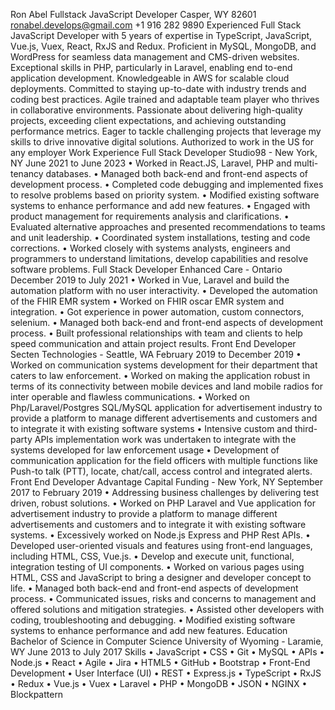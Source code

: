 Ron Abel 
Fullstack JavaScript Developer 
Casper, WY 82601 
ronabel.develops@gmail.com 
+1 916 282 9890 
Experienced Full Stack JavaScript Developer with 5 years of expertise in TypeScript, JavaScript, Vue.js, Vuex, React, RxJS and Redux. Proficient in MySQL, MongoDB, and WordPress for seamless data management and CMS-driven websites. Exceptional skills in PHP, particularly in Laravel, enabling end to-end application development. Knowledgeable in AWS for scalable cloud deployments. Committed to staying up-to-date with industry trends and coding best practices. Agile trained and adaptable team player who thrives in collaborative environments. Passionate about delivering high-quality projects, exceeding client expectations, and achieving outstanding performance metrics. Eager to tackle challenging projects that leverage my skills to drive innovative digital solutions. 
Authorized to work in the US for any employer 
Work Experience 
Full Stack Developer 
Studio98 - New York, NY 
June 2021 to June 2023 
• Worked in React.JS, Laravel, PHP and multi-tenancy databases. 
• Managed both back-end and front-end aspects of development process. 
• Completed code debugging and implemented fixes to resolve problems based on priority system. • Modified existing software systems to enhance performance and add new features. • Engaged with product management for requirements analysis and clarifications. • Evaluated alternative approaches and presented recommendations to teams and unit leadership. • Coordinated system installations, testing and code corrections. 
• Worked closely with systems analysts, engineers and programmers to understand limitations, develop capabilities and resolve software problems. 
Full Stack Developer 
Enhanced Care - Ontario 
December 2019 to July 2021 
• Worked in Vue, Laravel and build the automation platform with no user interactivity. • Developed the automation of the FHIR EMR system 
• Worked on FHIR oscar EMR system and integration. 
• Got experience in power automation, custom connectors, selenium. 
• Managed both back-end and front-end aspects of development process. 
• Built professional relationships with team and clients to help speed communication and attain project results. 
Front End Developer 
Secten Technologies - Seattle, WA 
February 2019 to December 2019
• Worked on communication systems development for their department that caters to law enforcement. • Worked on making the application robust in terms of its connectivity between mobile devices and land mobile radios for inter operable and flawless communications. 
• Worked on Php/Laravel/Postgres SQL/MySQL application for advertisement industry to provide a platform to manage different advertisements and customers and to integrate it with existing software systems 
• Intensive custom and third-party APIs implementation work was undertaken to integrate with the systems developed for law enforcement usage 
• Development of communication application for the field officers with multiple functions like Push-to talk (PTT), locate, chat/call, access control and integrated alerts. 
Front End Developer 
Advantage Capital Funding - New York, NY 
September 2017 to February 2019 
• Addressing business challenges by delivering test driven, robust solutions. 
• Worked on PHP Laravel and Vue application for advertisement industry to provide a platform to manage different advertisements and customers and to integrate it with existing software systems. • Excessively worked on Node.js Express and PHP Rest APIs. 
• Developed user-oriented visuals and features using front-end languages, including HTML, CSS, Vue.js. • Develop and execute unit, functional, integration testing of UI components. 
• Worked on various pages using HTML, CSS and JavaScript to bring a designer and developer concept to life. 
• Managed both back-end and front-end aspects of development process. 
• Communicated issues, risks and concerns to management and offered solutions and mitigation strategies. 
• Assisted other developers with coding, troubleshooting and debugging. 
• Modified existing software systems to enhance performance and add new features. 
Education 
Bachelor of Science in Computer Science 
University of Wyoming - Laramie, WY 
June 2013 to July 2017 
Skills 
• JavaScript 
• CSS 
• Git 
• MySQL 
• APIs 
• Node.js 
• React 
• Agile 
• Jira
• HTML5 
• GitHub 
• Bootstrap 
• Front-End Development • User Interface (UI) • REST 
• Express.js 
• TypeScript 
• RxJS 
• Redux 
• Vue.js 
• Vuex 
• Laravel 
• PHP 
• MongoDB 
• JSON 
• NGINX 
• Blockpattern
